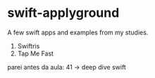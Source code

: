 # swift-applyground
A few swift apps and examples from my studies. 
1. Swiftris
2. Tap Me Fast

parei antes da aula: 41 -> deep dive swift
